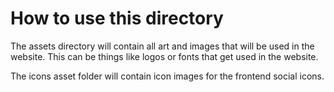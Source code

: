 # How to use this directory

The assets directory will contain all art and images that will be used in the website. This can be things like logos or fonts that get used in the website.

The icons asset folder will contain icon images for the frontend social icons.